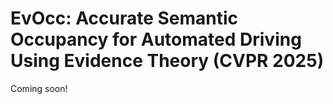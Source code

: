 # EvOcc: Accurate Semantic Occupancy for Automated Driving Using Evidence Theory (CVPR 2025)
Coming soon!
